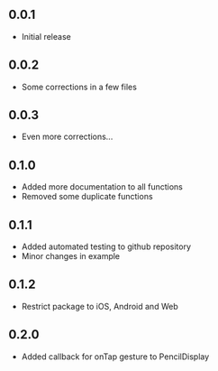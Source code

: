 ## 0.0.1

* Initial release

## 0.0.2

* Some corrections in a few files

## 0.0.3

* Even more corrections...

## 0.1.0

* Added more documentation to all functions
* Removed some duplicate functions

## 0.1.1

* Added automated testing to github repository
* Minor changes in example

## 0.1.2

* Restrict package to iOS, Android and Web

## 0.2.0

* Added callback for onTap gesture to PencilDisplay
